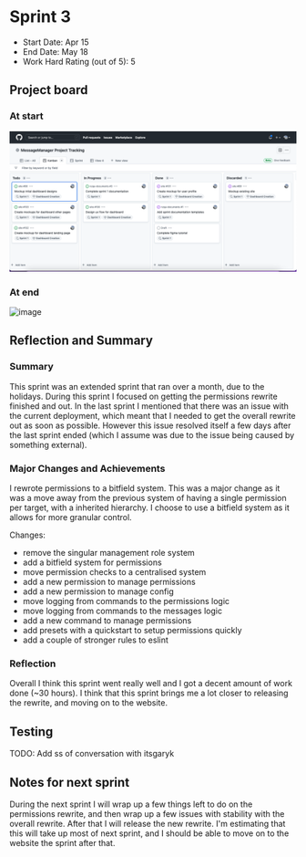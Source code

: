# Sprint 3

- Start Date: Apr 15
- End Date: May 18
- Work Hard Rating (out of 5): 5

## Project board

### At start

![image](https://github.com/message-manager-discord/nzqa-documents/blob/11d87e57e6847e27de61ccc3531d9d21aae9e164/sprint_1/kanban_end_sprint_1.png)

### At end

![image](https://user-images.githubusercontent.com/52091960/168931702-5df6a234-4321-4f1c-b595-3dc02a1907cb.png)

## Reflection and Summary

### Summary

This sprint was an extended sprint that ran over a month, due to the holidays. During this sprint I focused on getting the permissions rewrite finished and out. In the last sprint I mentioned that there was an issue with the current deployment, which meant that I needed to get the overall rewrite out as soon as possible. However this issue resolved itself a few days after the last sprint ended (which I assume was due to the issue being caused by something external).

### Major Changes and Achievements

I rewrote permissions to a bitfield system.
This was a major change as it was a move away from the previous system of having a single permission per target, with a inherited hierarchy.
I choose to use a bitfield system as it allows for more granular control.

Changes:

- remove the singular management role system
- add a bitfield system for permissions
- move permission checks to a centralised system
- add a new permission to manage permissions
- add a new permission to manage config
- move logging from commands to the permissions logic
- move logging from commands to the messages logic
- add a new command to manage permissions
- add presets with a quickstart to setup permissions quickly
- add a couple of stronger rules to eslint

### Reflection

Overall I think this sprint went really well and I got a decent amount of work done (~30 hours). I think that this sprint brings me a lot closer to releasing the rewrite, and moving on to the website.

## Testing

TODO: Add ss of conversation with itsgaryk

## Notes for next sprint

During the next sprint I will wrap up a few things left to do on the permissions rewrite, and then wrap up a few issues with stability with the overall rewrite. After that I will release the new rewrite.
I'm estimating that this will take up most of next sprint, and I should be able to move on to the website the sprint after that.
